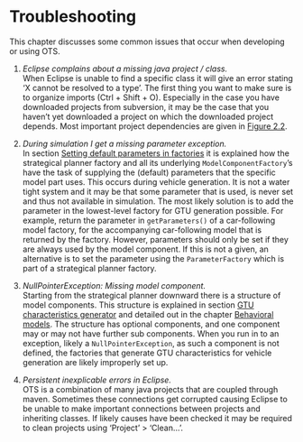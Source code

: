 # Troubleshooting

This chapter discusses some common issues that occur when developing or using OTS.

1. _Eclipse complains about a missing java project / class._<br/>
When Eclipse is unable to find a specific class it will give an error stating ‘X cannot be resolved to a type’. The first thing you want to make sure is to organize imports (Ctrl + Shift + O). Especially in the case you have downloaded projects from subversion, it may be the case that you haven’t yet downloaded a project on which the downloaded project depends. Most important project dependencies are given in [Figure 2.2](../02-model-structure/java.md#eclipse).

2. _During simulation I get a missing parameter exception._<br/>
In section [Setting default parameters in factories](../06-behavior/parameters.md#setting-default-parameters-in-factories) it is explained how the strategical planner factory and all its underlying `ModelComponentFactory`’s have the task of supplying the (default) parameters that the specific model part uses. This occurs during vehicle generation. It is not a water tight system and it may be that some parameter that is used, is never set and thus not available in simulation. The most likely solution is to add the parameter in the lowest-level factory for GTU generation possible. For example, return the parameter in `getParameters()` of a car-following model factory, for the accompanying car-following model that is returned by the factory. However, parameters should only be set if they are always used by the model component. If this is not a given, an alternative is to set the parameter using the `ParameterFactory` which is part of a strategical planner factory.

3. _NullPointerException: Missing model component._<br/>
Starting from the strategical planner downward there is a structure of model components. This structure is explained in section [GTU characteristics generator](../04-demand/gtu-characteristics.md) and detailed out in the chapter [Behavioral models](../06-behavior/introduction.md). The structure has optional components, and one component may or may not have further sub components. When you run in to an exception, likely a `NullPointerException`, as such a component is not defined, the factories that generate GTU characteristics for vehicle generation are likely improperly set up.

4. _Persistent inexplicable errors in Eclipse._<br/>
OTS is a combination of many java projects that are coupled through maven. Sometimes these connections get corrupted causing Eclipse to be unable to make important connections between projects and inheriting classes. If likely causes have been checked it may be required to clean projects using ‘Project’ > ‘Clean…’.
